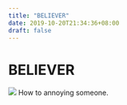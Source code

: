 ```yaml
---
title: "BELIEVER"
date: 2019-10-20T21:34:36+08:00
draft: false
---
```


# BELIEVER
![](http://cdn.nemoworks.info/ycao.cc/images/BELIEVER.jpg)
How to annoying someone.